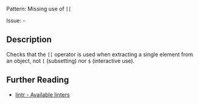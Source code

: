 Pattern: Missing use of `[[`

Issue: -

## Description

Checks that the `[[` operator is used when extracting a single element from an object, not `[` (subsetting) nor `$` (interactive use).

## Further Reading

* [lintr - Available linters](https://github.com/jimhester/lintr#available-linters)